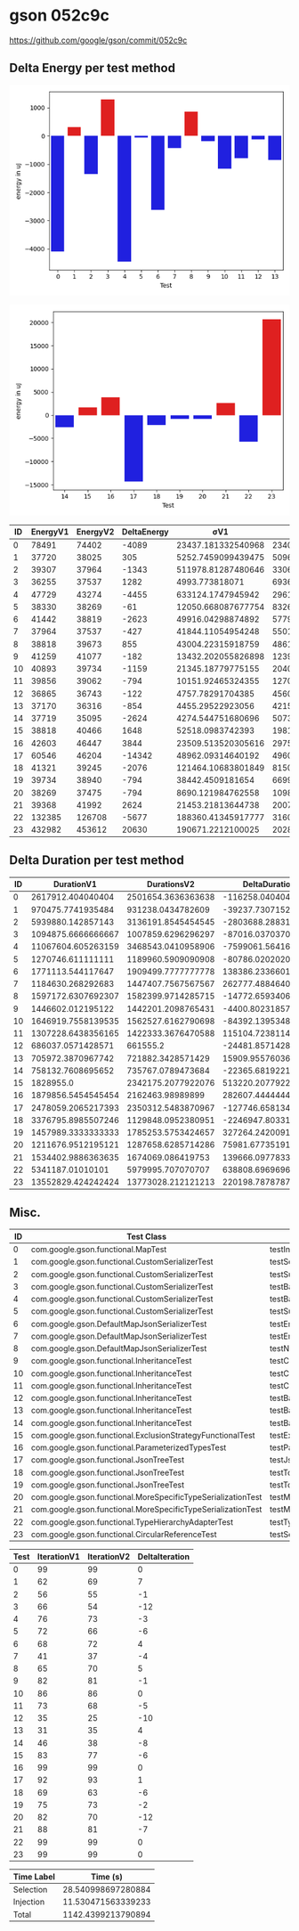 # gson 052c9c


https://github.com/google/gson/commit/052c9c



## Delta Energy per test method

![](./gson_delta_energy_0_v.png)

![](./gson_delta_energy_1_v.png)


| ID | EnergyV1 | EnergyV2 | DeltaEnergy | σV1 | σV2 |
| --- | --- | --- | --- | --- | --- |
| 0 | 78491 | 74402 | -4089 | 23437.181332540968 | 23406.7177733429 |
| 1 | 37720 | 38025 | 305 | 5252.7459099439475 | 5096.84842551903 |
| 2 | 39307 | 37964 | -1343 | 511978.81287480646 | 330623.4405659578 |
| 3 | 36255 | 37537 | 1282 | 4993.773818071 | 6936.376462908079 |
| 4 | 47729 | 43274 | -4455 | 633124.1747945942 | 296154.757159005 |
| 5 | 38330 | 38269 | -61 | 12050.668087677754 | 8326.69214574376 |
| 6 | 41442 | 38819 | -2623 | 49916.04298874892 | 57794.853626536424 |
| 7 | 37964 | 37537 | -427 | 41844.11054954248 | 55013.78270272128 |
| 8 | 38818 | 39673 | 855 | 43004.22315918759 | 48614.44030793605 |
| 9 | 41259 | 41077 | -182 | 13432.202055826898 | 12391.017142422465 |
| 10 | 40893 | 39734 | -1159 | 21345.18779775155 | 20406.236785262703 |
| 11 | 39856 | 39062 | -794 | 10151.92465324355 | 12701.235814732883 |
| 12 | 36865 | 36743 | -122 | 4757.78291704385 | 4560.250060862891 |
| 13 | 37170 | 36316 | -854 | 4455.29522923056 | 4215.913083757292 |
| 14 | 37719 | 35095 | -2624 | 4274.544751680696 | 5073.066372624414 |
| 15 | 38818 | 40466 | 1648 | 52518.0983742393 | 198138.32016359552 |
| 16 | 42603 | 46447 | 3844 | 23509.513520305616 | 29750.303355799002 |
| 17 | 60546 | 46204 | -14342 | 48962.09314640192 | 49603.06125398358 |
| 18 | 41321 | 39245 | -2076 | 121464.10683801849 | 8150.50860854581 |
| 19 | 39734 | 38940 | -794 | 38442.4509181654 | 66995.19826091095 |
| 20 | 38269 | 37475 | -794 | 8690.121984762558 | 10983.010795537713 |
| 21 | 39368 | 41992 | 2624 | 21453.21813644738 | 20075.469002101072 |
| 22 | 132385 | 126708 | -5677 | 188360.41345917777 | 316087.27920275246 |
| 23 | 432982 | 453612 | 20630 | 190671.2212100025 | 202850.53574610341 |

## Delta Duration per test method


| ID | DurationV1 | DurationsV2 | DeltaDuration |
| --- | --- | --- | --- |
| 0 | 2617912.404040404 | 2501654.3636363638 | -116258.04040404037 |
| 1 | 970475.7741935484 | 931238.0434782609 | -39237.7307152875 |
| 2 | 5939880.142857143 | 3136191.8545454545 | -2803688.288311688 |
| 3 | 1094875.6666666667 | 1007859.6296296297 | -87016.03703703708 |
| 4 | 11067604.605263159 | 3468543.0410958906 | -7599061.564167269 |
| 5 | 1270746.611111111 | 1189960.5909090908 | -80786.02020202018 |
| 6 | 1771113.544117647 | 1909499.7777777778 | 138386.23366013076 |
| 7 | 1184630.268292683 | 1447407.7567567567 | 262777.48846407374 |
| 8 | 1597172.6307692307 | 1582399.9714285715 | -14772.659340659156 |
| 9 | 1446602.012195122 | 1442201.2098765431 | -4400.802318578819 |
| 10 | 1646919.7558139535 | 1562527.6162790698 | -84392.13953488367 |
| 11 | 1307228.6438356165 | 1422333.3676470588 | 115104.72381144227 |
| 12 | 686037.0571428571 | 661555.2 | -24481.85714285716 |
| 13 | 705972.3870967742 | 721882.3428571429 | 15909.955760368728 |
| 14 | 758132.7608695652 | 735767.0789473684 | -22365.68192219676 |
| 15 | 1828955.0 | 2342175.2077922076 | 513220.2077922076 |
| 16 | 1879856.5454545454 | 2162463.98989899 | 282607.4444444445 |
| 17 | 2478059.2065217393 | 2350312.5483870967 | -127746.65813464252 |
| 18 | 3376795.8985507246 | 1129848.0952380951 | -2246947.8033126295 |
| 19 | 1457989.3333333333 | 1785253.5753424657 | 327264.2420091324 |
| 20 | 1211676.9512195121 | 1287658.6285714286 | 75981.67735191644 |
| 21 | 1534402.9886363635 | 1674069.086419753 | 139666.0977833895 |
| 22 | 5341187.01010101 | 5979995.707070707 | 638808.6969696973 |
| 23 | 13552829.424242424 | 13773028.212121213 | 220198.787878789 |

## Misc.

| ID | Test Class | Test Method |
| --- | --- | --- |
| 0 | com.google.gson.functional.MapTest | testInterfaceTypeMapWithSerializer |
| 1 | com.google.gson.functional.CustomSerializerTest | testSerializerReturnsNull |
| 2 | com.google.gson.functional.CustomSerializerTest | testSubClassSerializerInvokedForBaseClassFieldsHoldingSubClassInstances |
| 3 | com.google.gson.functional.CustomSerializerTest | testBaseClassSerializerInvokedForBaseClassFieldsHoldingSubClassInstances |
| 4 | com.google.gson.functional.CustomSerializerTest | testBaseClassSerializerInvokedForBaseClassFields |
| 5 | com.google.gson.functional.CustomSerializerTest | testSubClassSerializerInvokedForBaseClassFieldsHoldingArrayOfSubClassInstances |
| 6 | com.google.gson.DefaultMapJsonSerializerTest | testEmptyMapSerialization |
| 7 | com.google.gson.DefaultMapJsonSerializerTest | testEmptyMapNoTypeSerialization |
| 8 | com.google.gson.DefaultMapJsonSerializerTest | testNonEmptyMapSerialization |
| 9 | com.google.gson.functional.InheritanceTest | testClassWithBaseArrayFieldSerialization |
| 10 | com.google.gson.functional.InheritanceTest | testClassWithBaseCollectionFieldSerialization |
| 11 | com.google.gson.functional.InheritanceTest | testClassWithBaseFieldSerialization |
| 12 | com.google.gson.functional.InheritanceTest | testBaseSerializedAsBaseWhenSpecifiedWithExplicitType |
| 13 | com.google.gson.functional.InheritanceTest | testBaseSerializedAsSubWhenSpecifiedWithExplicitType |
| 14 | com.google.gson.functional.InheritanceTest | testBaseSerializedAsSub |
| 15 | com.google.gson.functional.ExclusionStrategyFunctionalTest | testExclusionStrategyWithMode |
| 16 | com.google.gson.functional.ParameterizedTypesTest | testParameterizedTypeWithCustomSerializer |
| 17 | com.google.gson.functional.JsonTreeTest | testJsonTreeToString |
| 18 | com.google.gson.functional.JsonTreeTest | testToJsonTree |
| 19 | com.google.gson.functional.JsonTreeTest | testToJsonTreeObjectType |
| 20 | com.google.gson.functional.MoreSpecificTypeSerializationTest | testMapOfParameterizedSubclassFields |
| 21 | com.google.gson.functional.MoreSpecificTypeSerializationTest | testMapOfSubclassFields |
| 22 | com.google.gson.functional.TypeHierarchyAdapterTest | testTypeHierarchy |
| 23 | com.google.gson.functional.CircularReferenceTest | testSelfReferenceCustomHandlerSerialization |




| Test | IterationV1 | IterationV2 | DeltaIteration |
| --- | --- | --- | --- |
| 0 | 99 | 99 | 0 |
| 1 | 62 | 69 | 7 |
| 2 | 56 | 55 | -1 |
| 3 | 66 | 54 | -12 |
| 4 | 76 | 73 | -3 |
| 5 | 72 | 66 | -6 |
| 6 | 68 | 72 | 4 |
| 7 | 41 | 37 | -4 |
| 8 | 65 | 70 | 5 |
| 9 | 82 | 81 | -1 |
| 10 | 86 | 86 | 0 |
| 11 | 73 | 68 | -5 |
| 12 | 35 | 25 | -10 |
| 13 | 31 | 35 | 4 |
| 14 | 46 | 38 | -8 |
| 15 | 83 | 77 | -6 |
| 16 | 99 | 99 | 0 |
| 17 | 92 | 93 | 1 |
| 18 | 69 | 63 | -6 |
| 19 | 75 | 73 | -2 |
| 20 | 82 | 70 | -12 |
| 21 | 88 | 81 | -7 |
| 22 | 99 | 99 | 0 |
| 23 | 99 | 99 | 0 |



| Time Label | Time (s) |
| --- | --- |
| Selection | 28.540998697280884 |
| Injection | 11.530471563339233 |
| Total | 1142.4399213790894 |


